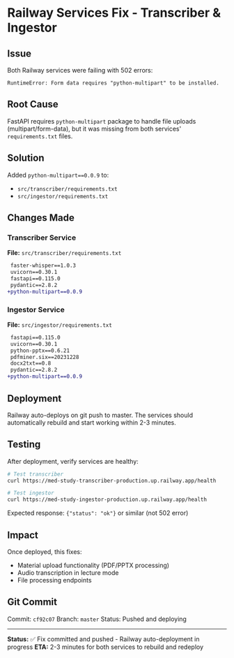 # Railway Services Fix - Transcriber & Ingestor

## Issue
Both Railway services were failing with 502 errors:
```
RuntimeError: Form data requires "python-multipart" to be installed.
```

## Root Cause
FastAPI requires `python-multipart` package to handle file uploads (multipart/form-data), but it was missing from both services' `requirements.txt` files.

## Solution
Added `python-multipart==0.0.9` to:
- `src/transcriber/requirements.txt`
- `src/ingestor/requirements.txt`

## Changes Made

### Transcriber Service
**File:** `src/transcriber/requirements.txt`

```diff
 faster-whisper==1.0.3
 uvicorn==0.30.1
 fastapi==0.115.0
 pydantic==2.8.2
+python-multipart==0.0.9
```

### Ingestor Service
**File:** `src/ingestor/requirements.txt`

```diff
 fastapi==0.115.0
 uvicorn==0.30.1
 python-pptx==0.6.21
 pdfminer.six==20231228
 docx2txt==0.8
 pydantic==2.8.2
+python-multipart==0.0.9
```

## Deployment
Railway auto-deploys on git push to master. The services should automatically rebuild and start working within 2-3 minutes.

## Testing
After deployment, verify services are healthy:

```bash
# Test transcriber
curl https://med-study-transcriber-production.up.railway.app/health

# Test ingestor
curl https://med-study-ingestor-production.up.railway.app/health
```

Expected response: `{"status": "ok"}` or similar (not 502 error)

## Impact
Once deployed, this fixes:
- Material upload functionality (PDF/PPTX processing)
- Audio transcription in lecture mode
- File processing endpoints

## Git Commit
Commit: `cf92c07`
Branch: `master`
Status: Pushed and deploying

---

**Status:** ✅ Fix committed and pushed - Railway auto-deployment in progress
**ETA:** 2-3 minutes for both services to rebuild and redeploy
